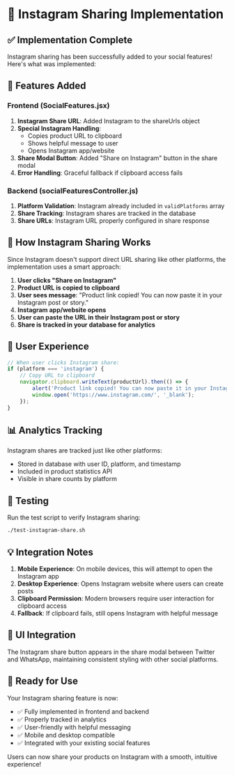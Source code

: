 # 📸 Instagram Sharing Implementation

## ✅ Implementation Complete

Instagram sharing has been successfully added to your social features! Here's what was implemented:

## 🎯 Features Added

### Frontend (SocialFeatures.jsx)
1. **Instagram Share URL**: Added Instagram to the shareUrls object
2. **Special Instagram Handling**: 
   - Copies product URL to clipboard
   - Shows helpful message to user
   - Opens Instagram app/website
3. **Share Modal Button**: Added "Share on Instagram" button in the share modal
4. **Error Handling**: Graceful fallback if clipboard access fails

### Backend (socialFeaturesController.js)
1. **Platform Validation**: Instagram already included in `validPlatforms` array
2. **Share Tracking**: Instagram shares are tracked in the database
3. **Share URLs**: Instagram URL properly configured in share response

## 🔧 How Instagram Sharing Works

Since Instagram doesn't support direct URL sharing like other platforms, the implementation uses a smart approach:

1. **User clicks "Share on Instagram"**
2. **Product URL is copied to clipboard**
3. **User sees message**: "Product link copied! You can now paste it in your Instagram post or story."
4. **Instagram app/website opens**
5. **User can paste the URL in their Instagram post or story**
6. **Share is tracked in your database for analytics**

## 📱 User Experience

```javascript
// When user clicks Instagram share:
if (platform === 'instagram') {
    // Copy URL to clipboard
    navigator.clipboard.writeText(productUrl).then(() => {
        alert('Product link copied! You can now paste it in your Instagram post or story.');
        window.open('https://www.instagram.com/', '_blank');
    });
}
```

## 📊 Analytics Tracking

Instagram shares are tracked just like other platforms:
- Stored in database with user ID, platform, and timestamp
- Included in product statistics API
- Visible in share counts by platform

## 🧪 Testing

Run the test script to verify Instagram sharing:
```bash
./test-instagram-share.sh
```

## 💡 Integration Notes

1. **Mobile Experience**: On mobile devices, this will attempt to open the Instagram app
2. **Desktop Experience**: Opens Instagram website where users can create posts
3. **Clipboard Permission**: Modern browsers require user interaction for clipboard access
4. **Fallback**: If clipboard fails, still opens Instagram with helpful message

## 🎨 UI Integration

The Instagram share button appears in the share modal between Twitter and WhatsApp, maintaining consistent styling with other social platforms.

## 🚀 Ready for Use

Your Instagram sharing feature is now:
- ✅ Fully implemented in frontend and backend
- ✅ Properly tracked in analytics
- ✅ User-friendly with helpful messaging
- ✅ Mobile and desktop compatible
- ✅ Integrated with your existing social features

Users can now share your products on Instagram with a smooth, intuitive experience!
